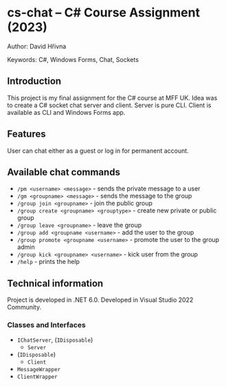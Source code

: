 # cs-chat –⁠⁠⁠ C# Course Assignment (2023)

Author: David Hřivna

Keywords: C#, Windows Forms, Chat, Sockets


## Introduction

This project is my final assignment for the C# course at MFF UK. Idea was to create a C# socket chat server and client. Server is pure CLI. Client is available as CLI and Windows Forms app.

## Features

User can chat either as a guest or log in for permanent account.

## Available chat commands
- `/pm <username> <message>` - sends the private message to a user
- `/gm <groupname> <message>` - sends the message to the group
- `/group join <groupname>` - join the public group
- `/group create <groupname> <grouptype>` - create new private or public group
- `/group leave <groupname>` - leave the group
- `/group add <groupname <username>` - add the user to the group
- `/group promote <groupname <username>` - promote the user to the group admin
- `/group kick <groupname> <username>` - kick user from the group
- `/help` - prints the help

## Technical information

Project is developed in .NET 6.0. 
Developed in Visual Studio 2022 Community.

### Classes and Interfaces
- `IChatServer`, (`IDisposable`)
  -  `Server`
- (`IDisposable`)
  - `Client`
- `MessageWrapper`
- `ClientWrapper`
